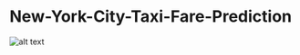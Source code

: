 # New-York-City-Taxi-Fare-Prediction

![alt text]('https://storage.googleapis.com/kaggle-competitions/kaggle/10170/logos/header.png')
